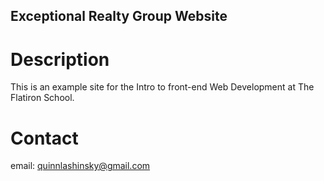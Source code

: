 Exceptional Realty Group Website
---


# Description 

This is an example site for the Intro to front-end Web Development at The Flatiron School.

# Contact

email: quinnlashinsky@gmail.com